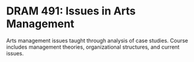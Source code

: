 # DRAM 491: Issues in Arts Management

Arts management issues taught through analysis of case studies. Course includes management theories, organizational structures, and current issues.